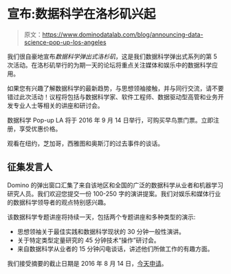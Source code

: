 # 宣布:数据科学在洛杉矶兴起

> 原文：<https://www.dominodatalab.com/blog/announcing-data-science-pop-up-los-angeles>

我们很自豪地宣布*数据科学弹出式洛杉矶*，这是我们数据科学弹出式系列的第 5 次活动。在洛杉矶举行的为期一天的论坛将重点关注媒体和娱乐中的数据科学应用。

如果您有兴趣了解数据科学的最新趋势，与思想领袖接触，并与同行交流，请不要错过此次活动！议程将包括与数据科学家、软件工程师、数据驱动型高管和业务开发专业人士等相关的讲座和研讨会。

数据科学 Pop-up LA 将于 2016 年 9 月 14 日举行，可购买早鸟票门票。立即注册，享受优惠价格。

观看在纽约，芝加哥，西雅图和奥斯汀的过去事件的谈话。

## 征集发言人

Domino 的弹出窗口汇集了来自该地区和全国的广泛的数据科学从业者和机器学习研究人员。我们欢迎您提交一份 100-250 字的演讲提案。我们对娱乐和媒体行业的数据科学领导者的观点特别感兴趣。

该数据科学专题讲座将持续一天，包括两个专题讲座和多种类型的演示:

*   思想领袖关于最佳实践和数据科学现状的 30 分钟一般性演讲。
*   关于特定类型定量研究的 45 分钟技术“操作”研讨会。
*   来自数据科学从业者的 15 分钟闪电谈话，讲述他们所做工作的有趣方面。

我们接受摘要的截止日期是 2016 年 8 月 14 日，[今天申请](https://docs.google.com/forms/d/1O2-alKlH-lxVEyLSkhgs_3ILYBchcNY-gzYgWS8s4RA/viewform)。